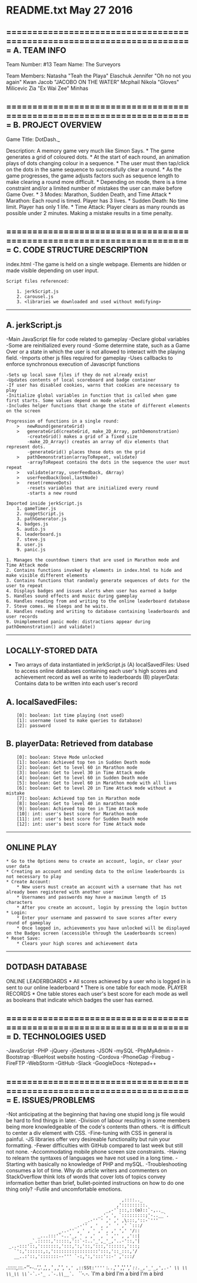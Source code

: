 README.txt							May 27 2016
=======================================================================
=======================================================================
A. 	TEAM INFO
-----------------------------------------------------------------------
Team Number:	#13 
Team Name: 		The Surveyors

Team Members:	Natasha "Teah the Playa" Elaschuk
				Jennifer "Oh no not you again" Kwan
				Jacob "JACOBO ON THE WATER" Mcphail
				Nikola "Gloves" Milicevic
				Zia "Ex Wai Zee" Minhas

=======================================================================
B.	PROJECT OVERVIEW
-----------------------------------------------------------------------
Game Title: 	DotDash._

Description: 	A memory game very much like Simon Says. 
	*	The game generates a grid of coloured dots. 
	*	At the start of each round, an animation plays of dots changing colour in a sequence. 
	*	The user must then tap/click on the dots in the same sequence to successfully clear a round. 
	*	As the game progresses, the game adjusts factors such as sequence length to make clearing a round more difficult. 
	*	Depending on mode, there is a time constraint and/or a limited number of mistakes the user can make before Game Over. 
	*	3 Modes: Marathon, Sudden Death, and Time Attack
		*	Marathon: Each round is timed. Player has 3 lives.
		* 	Sudden Death: No time limit. Player has only 1 life.
		*	Time Attack: Player clears as many rounds as possible under 2 minutes. Making a mistake results in a time penalty.
	
=======================================================================
C.	CODE STRUCTURE DESCRIPTION
-----------------------------------------------------------------------
index.html
	-The game is held on a single webpage. Elements are hidden or made visible depending on user input.
	
	Script files referenced: 
		
		1. jerkScript.js
		2. carousel.js
		3. <libraries we downloaded and used without modifying>
	
-----------------------
A. jerkScript.js
-----------------------
-Main JavaScript file for code related to gameplay
-Declare global variables
	-Some are reinitialized every round
	-Some determine state, such as a Game Over or a state in which the user is not allowed to interact with the playing field.
-Imports other js files required for gameplay
-Uses callbacks to enforce synchronous execution of Javascript functions

	-Sets up local save files if they do not already exist
	-Updates contents of local scoreboard and badge container
	-If user has disabled cookies, warns that cookies are necessary to play
	-Initialize global variables in function that is called when game first starts. Some values depend on mode selected
	-Includes helper functions that change the state of different elements on the screen
	
	Progression of functions in a single round:
		>	newRound(generateGrid)
		>	generateGrid(createGrid, make_2D_Array, pathDemonstration)
			-createGrid() makes a grid of a fixed size
			-make_2D_Array() creates an array of div elements that represent dots. 
			-generateGrid() places those dots on the grid
		>	pathDemonstration(arrayToRepeat, validate)
			-arrayToRepeat contains the dots in the sequence the user must repeat
		>	validate(array, userFeedback, dArray)
		>	userFeedback(bool,lastNode)
		>	reset(removeDots)
			-resets variables that are initialized every round
			-starts a new round
	
	Imported inside jerkScript.js
		1. gameTimer.js
		2. nuggetScript.js
		3. pathGenerator.js
		4. badges.js
		5. audio.js
		6. leaderboard.js
		7. steve.js
		8. user.js
		9. panic.js
		
	1. Manages the countdown timers that are used in Marathon mode and Time Attack mode
	2. Contains functions invoked by elements in index.html to hide and make visible different elements
	3. Contains functions that randomly generate sequences of dots for the user to repeat
	4. Displays badges and issues alerts when user has earned a badge
	5. Handles sound effects and music during gameplay
	6. Handles reading from and writing to the online leaderboard database
	7. Steve comes. He sleeps and he waits.
	8. Handles reading and writing to database containing leaderboards and user records
	9. Unimplemented panic mode: distractions appear during pathDemonstration() and validate()

-----------------------
LOCALLY-STORED DATA
-----------------------
* Two arrays of data instantiated in jerkScript.js
(A) localSavedFiles: Used to access online databases containing each user's high scores and achievement record as well as write to leaderboards
(B) playerData: Contains data to be written into each user's record

A. 	localSavedFiles:
-----------------------
		[0]: boolean: 1st time playing (not used)
		[1]: username (used to make queries to database)
		[2]: password
	
B.	playerData: Retrieved from database
----------------------------------------------
		[0]: boolean: Steve Mode unlocked
		[1]: boolean: Achieved top ten in Sudden Death mode
		[2]: boolean: Get to level 60 in Marathon mode
		[3]: boolean: Get to level 30 in Time Attack mode
		[4]: boolean: Get to level 60 in Sudden Death mode
		[5]: boolean: Get to level 60 in Marathon mode with all lives
		[6]: boolean: Get to level 20 in Time Attack mode without a mistake
		[7]: boolean: Achieved top ten in Marathon mode
		[8]: boolean: Get to level 40 in marathon mode
		[9]: boolean: Achieved top ten in Time Attack mode
		[10]: int: user's best score for Marathon mode
		[11]: int: user's best score for Sudden Death mode
		[12]: int: user's best score for Time Attack mode

-----------------------
ONLINE PLAY
-----------------------
	* Go to the Options menu to create an account, login, or clear your user data
	* Creating an account and sending data to the online leaderboards is not necessary to play
	* Create Account: 
		* New users must create an account with a username that has not already been registered with another user
		* Usernames and passwords may have a maximum length of 15 characters
		* After you create an account, login by pressing the login button
	* Login: 
		* Enter your username and password to save scores after every round of gameplay
		* Once logged in, achievements you have unlocked will be displayed on the Badges screen (accessible through the Leaderboards screen)
	* Reset Save:
		* Clears your high scores and achievement data

-----------------------		
DOTDASH DATABASE
-----------------------
ONLINE LEADERBOARDS
	* All scores achieved by a user who is logged in is sent to our online leaderboard
	* There is one table for each mode.
PLAYER RECORDS
	* One table stores each user's best score for each mode as well as booleans that indicate which badges the user has earned.
	
=======================================================================
D.	TECHNOLOGIES USED
-----------------------------------------------------------------------
-JavaScript
-PHP
-jQuery
-jGestures
-JSON
-mySQL 
-PhpMyAdmin
-Bootstrap
-BlueHost website hosting
-Cordova
-PhoneGap
-Firebug
-FireFTP
-WebStorm
-GitHub
-Slack
-GoogleDocs
-Notepad++

=======================================================================
E.	ISSUES/PROBLEMS
-----------------------------------------------------------------------
-Not anticipating at the beginning that having one stupid long js file would be hard to find things in later.
-Division of labour resulting in some members being more knowledgeable of the code's contents than others.
-It is difficult to center a div element with CSS.
-Fine-tuning with CSS in general is painful.
-JS libraries offer very desireable functionality but ruin your formatting.
-Fewer difficulties with GitHub compared to last week but still not none.
-Accommodating mobile phone screen size constraints.
-Having to relearn the syntaxes of languages we have not used in a long time. 
-Starting with basically no knowledge of PHP and mySQL.
-Troubleshooting consumes a lot of time. Why do article writers and commenters on StackOverflow think lots of words that cover lots of topics convey information better than brief, bullet-pointed instructions on how to do one thing only?
-Futile and uncomfortable emotions.

												,::::.._
                                              ,':::::::::.
                                          ​_,-'`:::,::(o)::`-,.._​
                                       _.', ', `:::::::::;'-..__`.
                                  _.-'' ' ,' ,' ,\:::,'::-`'''
                              _.-'' , ' , ,'  ' ,' `:::/
                        _..-'' , ' , ' ,' , ,' ',' '/::
                ​_...:::'`-..'_​, ' , ,'  , ' ,'' , ,'::|
             ​_`.:::::,':::::,'::`-:..'_​',​_'_​,'..-'::,'|
     _..-:::'::,':::::::,':::,':,'::,':::,'::::::,':::;
       `':,'::::::,:,':::::::::::::::::':::,'::_:::,'/
       __..:'::,':::::::--''' `-:,':,':::'::-' ,':::/
  ​_.::::::,:::.-''-`-`..'_​,'. ,',  , ' , ,'  ', `','
,::SSt:''''`                 \:. . ,' '  ,',' '_,'
                              ``::.​_,'_​'_,',.-'
                                  \\ \\
                                   \\_\\
                                    \\`-`.-'_
                                 .`-.\\__`. ``
                                    ``-.-._
                                        `I'm a bird I'm a bird I'm a bird